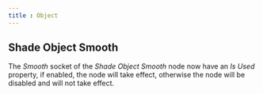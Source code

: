 ```yaml
---
title : Object
---
```


## Shade Object Smooth

The *Smooth* socket of the *Shade Object Smooth* node now have an *Is Used*
property, if enabled, the node will take effect, otherwise the node will be
disabled and will not take effect.

